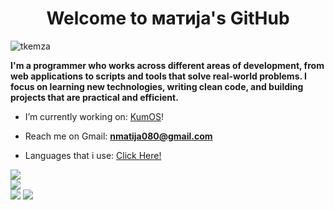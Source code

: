 <h1 align="center">Welcome to матија's GitHub</h1>

<p align="left"> <img src="https://komarev.com/ghpvc/?username=tkemza&label=Profile%20views&color=0e75b6&style=flat" alt="tkemza" /> </p>
<p>
    <b>I'm a programmer who works across different areas of development, from web applications to scripts and tools that solve real-world problems. I focus on learning new technologies, writing clean code, and building projects that are practical and efficient.
</b>
<br>
    
- I’m currently working on: [KumOS](https://github.com/TodorW/ZephyrOS)!

- Reach me on Gmail: **nmatija080@gmail.com**

- Languages that i use: [Click Here!](technologies.md)

![](https://github-readme-stats.vercel.app/api?username=n11kol11c&theme=dark&hide_border=false&include_all_commits=false&count_private=false)<br/>
![](https://nirzak-streak-stats.vercel.app/?user=n11kol11c&theme=dark&hide_border=false)<br/>
![](https://github-readme-stats.vercel.app/api/top-langs/?username=n11kol11c&theme=dark&hide_border=false&include_all_commits=false&count_private=false&layout=compact)
[![](https://visitcount.itsvg.in/api?id=n11kol11c&icon=0&color=0)](https://visitcount.itsvg.in)
